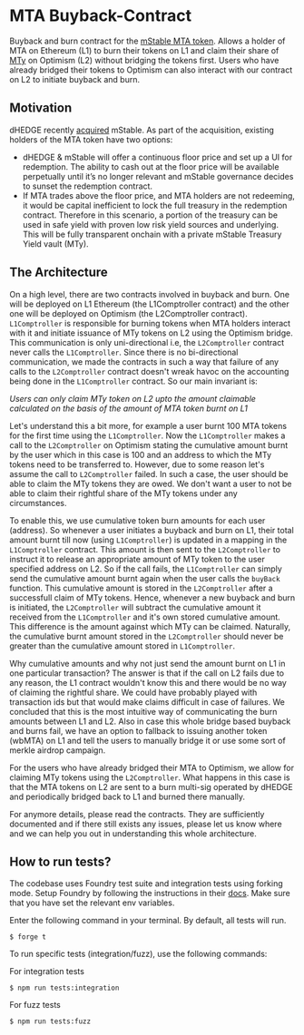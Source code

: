 # MTA Buyback-Contract

Buyback and burn contract for the [mStable MTA token](https://etherscan.io/address/0xa3BeD4E1c75D00fa6f4E5E6922DB7261B5E9AcD2). Allows a holder of MTA on Ethereum (L1) to burn their tokens on L1 and claim their share of [MTy](https://app.dhedge.org/vault/0x0f6eae52ae1f94bc759ed72b201a2fdb14891485) on Optimism (L2) without bridging the tokens first. Users who have already bridged their tokens to Optimism can also interact with our contract on L2 to initiate buyback and burn.

## Motivation

dHEDGE recently [acquired](https://forum.mstable.org/t/mip-33-dhedge-acquisition-of-mstable/1017/5) mStable. As part of the acquisition, existing holders of the MTA token have two options:

- dHEDGE & mStable will offer a continuous floor price and set up a UI for redemption. The ability to cash out at the floor price will be available perpetually until it’s no longer relevant and mStable governance decides to sunset the redemption contract.
- If MTA trades above the floor price, and MTA holders are not redeeming, it would be capital inefficient to lock the full treasury in the redemption contract. Therefore in this scenario, a portion of the treasury can be used in safe yield with proven low risk yield sources and underlying. This will be fully transparent onchain with a private mStable Treasury Yield vault (MTy).

## The Architecture

On a high level, there are two contracts involved in buyback and burn. One will be deployed on L1 Ethereum (the L1Comptroller contract) and the other one will be deployed on Optimism (the L2Comptroller contract). `L1Comptroller` is responsible for burning tokens when MTA holders interact with it and initiate issuance of MTy tokens on L2 using the Optimism bridge. This communication is only uni-directional i.e, the `L2Comptroller` contract never calls the `L1Comptroller`. Since there is no bi-directional communication, we made the contracts in such a way that failure of any calls to the `L2Comptroller` contract doesn't wreak havoc on the accounting being done in the `L1Comptroller` contract. So our main invariant is:

  *Users can only claim MTy token on L2 upto the amount claimable calculated on the basis of the amount of MTA token burnt on L1*

Let's understand this a bit more, for example a user burnt 100 MTA tokens for the first time using the `L1Comptroller`. Now the `L1Comptroller` makes a call to the `L2Comptroller` on Optimism stating the cumulative amount burnt by the user which in this case is 100 and an address to which the MTy tokens need to be transferred to. However, due to some reason let's assume the call to `L2Comptroller` failed. In such a case, the user should be able to claim the MTy tokens they are owed. We don't want a user to not be able to claim their rightful share of the MTy tokens under any circumstances.

To enable this, we use cumulative token burn amounts for each user (address). So whenever a user initiates a buyback and burn on L1, their total amount burnt till now (using `L1Comptroller`) is updated in a mapping in the `L1Comptroller` contract. This amount is then sent to the `L2Comptroller` to instruct it to release an appropriate amount of MTy token to the user specified address on L2. So if the call fails, the `L1Comptroller` can simply send the cumulative amount burnt again when the user calls the `buyBack` function. This cumulative amount is stored in the `L2Comptroller` after a successfull claim of MTy tokens. Hence, whenever a new buyback and burn is initiated, the `L2Comptroller` will subtract the cumulative amount it received from the `L1Comptroller` and it's own stored cumulative amount. This difference is the amount against which MTy can be claimed. Naturally, the cumulative burnt amount stored in the `L2Comptroller` should never be greater than the cumulative amount stored in `L1Comptroller`.

Why cumulative amounts and why not just send the amount burnt on L1 in one particular transaction? The answer is that if the call on L2 fails due to any reason, the L1 contract wouldn't know this and there would be no way of claiming the rightful share. We could have probably played with transaction ids but that would make claims difficult in case of failures. We concluded that this is the most intuitive way of communicating the burn amounts between L1 and L2. Also in case this whole bridge based buyback and burns fail, we have an option to fallback to issuing another token (wbMTA) on L1 and tell the users to manually bridge it or use some sort of merkle airdrop campaign.

For the users who have already bridged their MTA to Optimism, we allow for claiming MTy tokens using the `L2Comptroller`. What happens in this case is that the MTA tokens on L2 are sent to a burn multi-sig operated by dHEDGE and periodically bridged back to L1 and burned there manually.

For anymore details, please read the contracts. They are sufficiently documented and if there still exists any issues, please let us know where and we can help you out in understanding this whole architecture.

## How to run tests?

The codebase uses Foundry test suite and integration tests using forking mode. Setup Foundry by following the instructions in their [docs](https://book.getfoundry.sh/getting-started/installation). Make sure that you have set the relevant env variables.

Enter the following command in your terminal. By default, all tests will run.
```shell
$ forge t
```

To run specific tests (integration/fuzz), use the following commands:

For integration tests
```shell
$ npm run tests:integration
```

For fuzz tests
```shell
$ npm run tests:fuzz
```